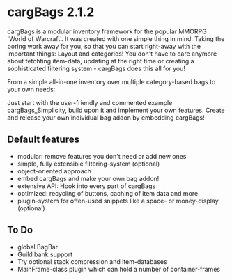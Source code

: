 cargBags 2.1.2
==============

cargBags is a modular inventory framework for the popular MMORPG 'World of Warcraft'. It was created with one simple thing in mind: Taking the boring work away for you, so that you can start right-away with the important things: Layout and categories! You don't have to care anymore about fetchting item-data, updating at the right time or creating a sophisticated filtering system - cargBags does this all for you!

From a simple all-in-one inventory over multiple category-based bags to your own needs:

Just start with the user-friendly and commented example cargBags_Simplicity, build upon it and implement your own features. Create and release your own individual bag addon by embedding cargBags!

Default features
----------------

*	modular: remove features you don't need or add new ones
*	simple, fully extensible filtering-system (optional)
*	object-oriented approach
*	embed cargBags and make your own bag addon!
*	extensive API: Hook into every part of cargBags
*	optimized: recycling of buttons, caching of item data and more
*	plugin-system for often-used snippets like a space- or money-display (optional)

To Do
-----

*	global BagBar
*	Guild bank support
*	Try optional stack compression and item-databases
*	MainFrame-class plugin which can hold a number of container-frames
